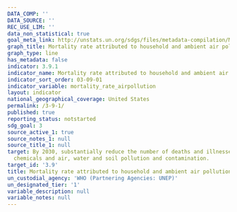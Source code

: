 ```yaml
---
DATA_COMP: ''
DATA_SOURCE: ''
REC_USE_LIM: ''
data_non_statistical: true
goal_meta_link: http://unstats.un.org/sdgs/files/metadata-compilation/Metadata-Goal-3.pdf
graph_title: Mortality rate attributed to household and ambient air pollution
graph_type: line
has_metadata: false
indicator: 3.9.1
indicator_name: Mortality rate attributed to household and ambient air pollution
indicator_sort_order: 03-09-01
indicator_variable: mortality_rate_airpollution
layout: indicator
national_geographical_coverage: United States
permalink: /3-9-1/
published: true
reporting_status: notstarted
sdg_goal: 3
source_active_1: true
source_notes_1: null
source_title_1: null
target: By 2030, substantially reduce the number of deaths and illnesses from hazardous
  chemicals and air, water and soil pollution and contamination.
target_id: '3.9'
title: Mortality rate attributed to household and ambient air pollution
un_custodial_agency: 'WHO (Partnering Agencies: UNEP)'
un_designated_tier: '1'
variable_description: null
variable_notes: null
---
```

